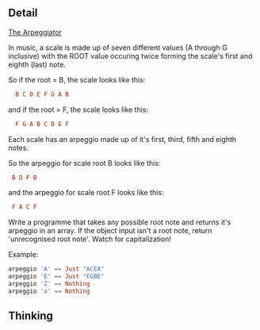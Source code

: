## Detail

[The Arpeggiator](https://www.codewars.com/kata/the-arpeggiator/train/haskell)

In music, a scale is made up of seven different values (A through G inclusive) with the ROOT value occuring twice forming the scale's first and eighth (last) note.

So if the root = B, the scale looks like this:

```haskell
  B C D E F G A B
```

and if the root = F, the scale looks like this:

```haskell
  F G A B C D E F
```

Each scale has an arpeggio made up of it's first, third, fifth and eighth notes.

So the arpeggio for scale root B looks like this:

```haskell
 B D F B
```

and the arpeggio for scale root F looks like this:

```haskell
 F A C F
```

Write a programme that takes any possible root note and returns it's arpeggio in an array. If the object input isn't a root note, return 'unrecognised root note'. Watch for capitalization!

Example:

```haskell
arpeggio 'A' == Just "ACEA"
arpeggio 'E' == Just "EGBE"
arpeggio 'Z' == Nothing
arpeggio 'a' == Nothing
```

## Thinking

